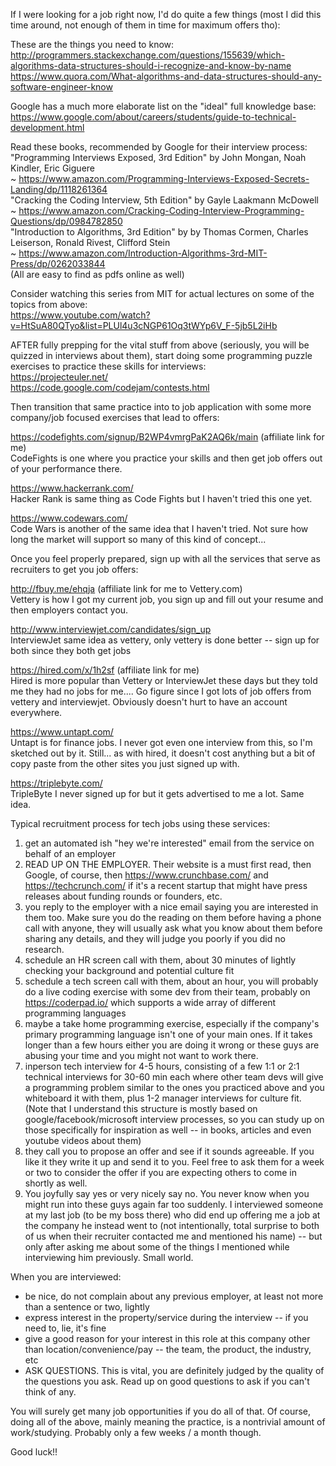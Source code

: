 If I were looking for a job right now, I'd do quite a few things (most I did this time around, not enough of them in time for maximum offers tho):

These are the things you need to know:\
http://programmers.stackexchange.com/questions/155639/which-algorithms-data-structures-should-i-recognize-and-know-by-name \
https://www.quora.com/What-algorithms-and-data-structures-should-any-software-engineer-know

Google has a much more elaborate list on the "ideal" full knowledge base:\
https://www.google.com/about/careers/students/guide-to-technical-development.html

Read these books, recommended by Google for their interview process:\
"Programming Interviews Exposed, 3rd Edition" by John Mongan, Noah Kindler, Eric Giguere\
 ~ https://www.amazon.com/Programming-Interviews-Exposed-Secrets-Landing/dp/1118261364 \
"Cracking the Coding Interview, 5th Edition" by Gayle Laakmann McDowell\
 ~ https://www.amazon.com/Cracking-Coding-Interview-Programming-Questions/dp/0984782850 \
"Introduction to Algorithms, 3rd Edition" by by Thomas Cormen, Charles Leiserson, Ronald Rivest, Clifford Stein\
 ~ https://www.amazon.com/Introduction-Algorithms-3rd-MIT-Press/dp/0262033844 \
(All are easy to find as pdfs online as well)

Consider watching this series from MIT for actual lectures on some of the topics from above:\
https://www.youtube.com/watch?v=HtSuA80QTyo&list=PLUl4u3cNGP61Oq3tWYp6V_F-5jb5L2iHb

AFTER fully prepping for the vital stuff from above (seriously, you will be quizzed in interviews about them), start doing some programming puzzle exercises to practice these skills for interviews:\
https://projecteuler.net/ \
https://code.google.com/codejam/contests.html


Then transition that same practice into to job application with some more company/job focused exercises that lead to offers:

https://codefights.com/signup/B2WP4vmrgPaK2AQ6k/main  (affiliate link for me)\
CodeFights is one where you practice your skills and then get job offers out of your performance there.

https://www.hackerrank.com/ \
Hacker Rank is same thing as Code Fights but I haven't tried this one yet.

https://www.codewars.com/ \
Code Wars is another of the same idea that I haven't tried.  Not sure how long the market will support so many of this kind of concept...


Once you feel properly prepared, sign up with all the services that serve as recruiters to get you job offers:

http://fbuy.me/ehqja  (affiliate link for me to Vettery.com) \
Vettery is how I got my current job, you sign up and fill out your resume and then employers contact you.

http://www.interviewjet.com/candidates/sign_up \
InterviewJet same idea as vettery, only vettery is done better -- sign up for both since they both get jobs

https://hired.com/x/1h2sf  (affiliate link for me) \
Hired is more popular than Vettery or InterviewJet these days but they told me they had no jobs for me....  Go figure since I got lots of job offers from vettery and interviewjet.  Obviously doesn't hurt to have an account everywhere.

https://www.untapt.com/ \
Untapt is for finance jobs.  I never got even one interview from this, so I'm sketched out by it.  Still... as with hired, it doesn't cost anything but a bit of copy paste from the other sites you just signed up with.

https://triplebyte.com/ \
TripleByte I never signed up for but it gets advertised to me a lot.  Same idea.


Typical recruitment process for tech jobs using these services:
1) get an automated ish "hey we're interested" email from the service on behalf of an employer
2) READ UP ON THE EMPLOYER.  Their website is a must first read, then Google, of course, then https://www.crunchbase.com/ and https://techcrunch.com/ if it's a recent startup that might have press releases about funding rounds or founders, etc.
3) you reply to the employer with a nice email saying you are interested in them too.  Make sure you do the reading on them before having a phone call with anyone, they will usually ask what you know about them before sharing any details, and they will judge you poorly if you did no research.
4) schedule an HR screen call with them, about 30 minutes of lightly checking your background and potential culture fit
5) schedule a tech screen call with them, about an hour, you will probably do a live coding exercise with some dev from their team, probably on https://coderpad.io/ which supports a wide array of different programming languages
6) maybe a take home programming exercise, especially if the company's primary programming language isn't one of your main ones.  If it takes longer than a few hours either you are doing it wrong or these guys are abusing your time and you might not want to work there.
7) inperson tech interview for 4-5 hours, consisting of a few 1:1 or 2:1 technical interviews for 30-60 min each where other team devs will give a programming problem similar to the ones you practiced above and you whiteboard it with them, plus 1-2 manager interviews for culture fit.  (Note that I understand this structure is mostly based on google/facebook/microsoft interview processes, so you can study up on those specifically for inspiration as well -- in books, articles and even youtube videos about them)
8) they call you to propose an offer and see if it sounds agreeable.  If you like it they write it up and send it to you.  Feel free to ask them for a week or two to consider the offer if you are expecting others to come in shortly as well.
9) You joyfully say yes or very nicely say no.  You never know when you might run into these guys again far too suddenly.  I interviewed someone at my last job (to be my boss there) who did end up offering me a job at the company he instead went to (not intentionally, total surprise to both of us when their recruiter contacted me and mentioned his name) -- but only after asking me about some of the things I mentioned while interviewing him previously.  Small world.

When you are interviewed:
- be nice, do not complain about any previous employer, at least not more than a sentence or two, lightly
- express interest in the property/service during the interview -- if you need to, lie, it's fine
- give a good reason for your interest in this role at this company other than location/convenience/pay -- the team, the product, the industry, etc
- ASK QUESTIONS.  This is vital, you are definitely judged by the quality of the questions you ask.  Read up on good questions to ask if you can't think of any.


You will surely get many job opportunities if you do all of that.  Of course, doing all of the above, mainly meaning the practice, is a nontrivial amount of work/studying.  Probably only a few weeks / a month though.

Good luck!!
